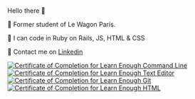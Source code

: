 ###  
Hello there 👋 

🚂 Former student of Le Wagon Paris.

🤖 I can code in Ruby on Rails, JS, HTML & CSS

📝 Contact me on <a href="https://www.linkedin.com/in/antoine-serval-058a20248/">Linkedin</a>
      

<a href="https://www.learnenough.com/certificates/kenbak"><img src="https://www.learnenough.com/certificates/kenbak/command-line-tutorial.svg" alt="Certificate of Completion for Learn Enough Command Line"></a><a href="https://www.learnenough.com/certificates/kenbak"><img src="https://www.learnenough.com/certificates/kenbak/text-editor-tutorial.svg" alt="Certificate of Completion for Learn Enough Text Editor"></a><a href="https://www.learnenough.com/certificates/kenbak"><img src="https://www.learnenough.com/certificates/kenbak/git-tutorial.svg" alt="Certificate of Completion for Learn Enough Git"></a><a href="https://www.learnenough.com/certificates/kenbak"><img src="https://www.learnenough.com/certificates/kenbak/html-tutorial.svg" alt="Certificate of Completion for Learn Enough HTML"></a>
